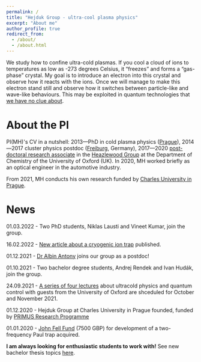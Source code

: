 ```yaml
---
permalink: /
title: "Hejduk Group - ultra-cool plasma physics"
excerpt: "About me"
author_profile: true
redirect_from: 
  - /about/
  - /about.html
---
```


We study how to confine ultra-cold plasmas. If you cool a cloud of ions to temperatures as low as -273 degrees Celsius, it “freezes” and forms a “gas-phase” crystal. My goal is to introduce an electron into this crystal and observe how it reacts with the ions. Once we will manage to make this electron stand still and observe how it switches between particle-like and wave-like behaviours. This may be exploited in quantum technologies that [we have no clue about](https://en.wikipedia.org/wiki/Ball_Lightning_(novel)). 


About the PI
======

PI(MH)'s CV in a nutshell: 2013—PhD in cold plasma physics ([Prague](https://cuni.cz/UKEN-1.html)), 2014—2017 cluster physics postdoc ([Freiburg](https://www.physik.uni-freiburg.de/), Germany), 2017—2020 [post-doctoral research associate](http://www.chem.ox.ac.uk/dr-michal-hejduk.aspx) in the [Heazlewood Group](http://heazlewood.chem.ox.ac.uk/) at the Department of Chemistry of the University of Oxford (UK). In 2020, MH worked briefly as an optical engineer in the automotive industry.

From 2021, MH conducts his own research funded by [Charles University in Prague](https://cuni.cz/UKEN-558.html). 


News
======

01.03.2022 - Two PhD students, Niklas Lausti and Vineet Kumar, join the group.

16.02.2022 - [New article about a cryogenic ion trap](https://aip.scitation.org/doi/10.1063/5.0080458) published.

01.12.2021 - [Dr Albin Antony](https://www.linkedin.com/in/albin-antony-phd-b20227103/) joins our group as a postdoc!

01.10.2021 - Two bachelor degree students, Andrej Rendek and Ivan Hudák, join the group.

24.09.2021 - [A series of four lectures](https://mhejduk.com/teaching/2021-ultracold-series) about ultracold physics and quantum control with guests from the University of Oxford are shceduled for October and November 2021.

01.12.2020 - Hejduk Group at Charles University in Prague founded, funded by [PRIMUS Research Programme](https://cuni.cz/UKEN-558.html)

01.01.2020 - [John Fell Fund](https://www.mpls.ox.ac.uk/internal-research-funding/research-funding/jff) (7500 GBP) for development of a two-frequency Paul trap acquired.

**I am always looking for enthusiastic students to work with!** See new bachelor thesis topics  [here](https://physics.mff.cuni.cz/kfpp/php/bak-nove.php?langen=0).

